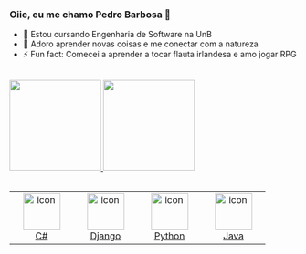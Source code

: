 

### Oiie, eu me chamo Pedro Barbosa 👋

- 🔭 Estou cursando Engenharia de Software na UnB
- 🌱 Adoro aprender novas coisas e me conectar com a natureza
- ⚡ Fun fact: Comecei a aprender a tocar flauta irlandesa e amo jogar RPG

<br>

<div>
  <a href="https://github.com/pedrobarbosaocb">
  <img height="160em" src="https://bellomia-readme-stats.vercel.app/api?username=pedrobarbosaocb&show_icons=true&theme=jolly&include_all_commits=true&count_private=true"/>
  <img height="160em" src="https://bellomia-readme-stats.vercel.app/api/top-langs/?username=pedrobarbosaocb&layout=compact&langs_count=7&theme=jolly"/>
</div>

<br>

<table>
  <tr>
    <td align="center" width="96">
      <a href="#macropower-tech">
        <img src="https://techstack-generator.vercel.app/csharp-icon.svg" alt="icon" width="65" height="65" />
      </a>
      <br>C#
    </td>
    <td align="center" width="96">
      <a href="#macropower-tech">
        <img src="https://techstack-generator.vercel.app/django-icon.svg" alt="icon" width="65" height="65" />
      </a>
      <br>Django
    </td>
    <td align="center" width="96">
      <a href="#macropower-tech">
        <img src="https://techstack-generator.vercel.app/python-icon.svg" alt="icon" width="65" height="65" />
      </a>
      <br>Python
    </td>
    <td align="center" width="96">
      <a href="#macropower-tech">
        <img src="https://techstack-generator.vercel.app/java-icon.svg" alt="icon" width="65" height="65" />
      </a>
      <br>Java
    </td>
  </tr>


